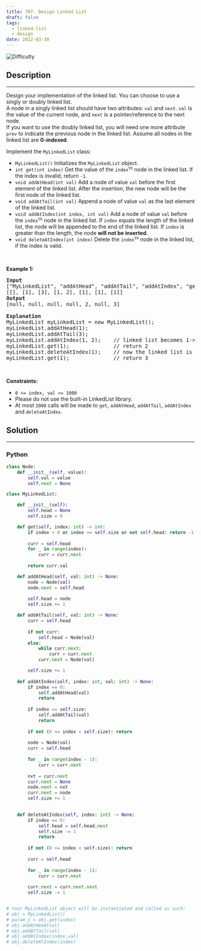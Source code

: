 ```yaml
---
title: 707. Design Linked List
draft: false
tags: 
  - linked-list
  - design
date: 2022-03-30
---
```


![Difficulty](https://img.shields.io/badge/Difficulty-Medium-blue.svg)

## Description

---
<p>Design your implementation of the linked list. You can choose to use a singly or doubly linked list.<br />
A node in a singly linked list should have two attributes: <code>val</code> and <code>next</code>. <code>val</code> is the value of the current node, and <code>next</code> is a pointer/reference to the next node.<br />
If you want to use the doubly linked list, you will need one more attribute <code>prev</code> to indicate the previous node in the linked list. Assume all nodes in the linked list are <strong>0-indexed</strong>.</p>

<p>Implement the <code>MyLinkedList</code> class:</p>

<ul>
	<li><code>MyLinkedList()</code> Initializes the <code>MyLinkedList</code> object.</li>
	<li><code>int get(int index)</code> Get the value of the <code>index<sup>th</sup></code> node in the linked list. If the index is invalid, return <code>-1</code>.</li>
	<li><code>void addAtHead(int val)</code> Add a node of value <code>val</code> before the first element of the linked list. After the insertion, the new node will be the first node of the linked list.</li>
	<li><code>void addAtTail(int val)</code> Append a node of value <code>val</code> as the last element of the linked list.</li>
	<li><code>void addAtIndex(int index, int val)</code> Add a node of value <code>val</code> before the <code>index<sup>th</sup></code> node in the linked list. If <code>index</code> equals the length of the linked list, the node will be appended to the end of the linked list. If <code>index</code> is greater than the length, the node <strong>will not be inserted</strong>.</li>
	<li><code>void deleteAtIndex(int index)</code> Delete the <code>index<sup>th</sup></code> node in the linked list, if the index is valid.</li>
</ul>

<p>&nbsp;</p>
<p><strong class="example">Example 1:</strong></p>

<pre>
<strong>Input</strong>
[&quot;MyLinkedList&quot;, &quot;addAtHead&quot;, &quot;addAtTail&quot;, &quot;addAtIndex&quot;, &quot;get&quot;, &quot;deleteAtIndex&quot;, &quot;get&quot;]
[[], [1], [3], [1, 2], [1], [1], [1]]
<strong>Output</strong>
[null, null, null, null, 2, null, 3]

<strong>Explanation</strong>
MyLinkedList myLinkedList = new MyLinkedList();
myLinkedList.addAtHead(1);
myLinkedList.addAtTail(3);
myLinkedList.addAtIndex(1, 2);    // linked list becomes 1-&gt;2-&gt;3
myLinkedList.get(1);              // return 2
myLinkedList.deleteAtIndex(1);    // now the linked list is 1-&gt;3
myLinkedList.get(1);              // return 3
</pre>

<p>&nbsp;</p>
<p><strong>Constraints:</strong></p>

<ul>
	<li><code>0 &lt;= index, val &lt;= 1000</code></li>
	<li>Please do not use the built-in LinkedList library.</li>
	<li>At most <code>2000</code> calls will be made to <code>get</code>, <code>addAtHead</code>, <code>addAtTail</code>, <code>addAtIndex</code> and <code>deleteAtIndex</code>.</li>
</ul>


## Solution

---
### Python
``` py title='design-linked-list'
class Node:
    def __init__(self, value):
        self.val = value
        self.next = None

class MyLinkedList:

    def __init__(self):
        self.head = None
        self.size = 0

    def get(self, index: int) -> int:
        if index < 0 or index >= self.size or not self.head: return -1
        
        curr = self.head
        for _ in range(index):
            curr = curr.next
        
        return curr.val

    def addAtHead(self, val: int) -> None:
        node = Node(val)
        node.next = self.head
        
        self.head = node
        self.size += 1

    def addAtTail(self, val: int) -> None:
        curr = self.head
        
        if not curr:
            self.head = Node(val)
        else:
            while curr.next:
                curr = curr.next
            curr.next = Node(val)

        self.size += 1
    
    def addAtIndex(self, index: int, val: int) -> None:
        if index == 0:
            self.addAtHead(val)
            return
        
        if index == self.size:
            self.addAtTail(val)
            return
        
        if not (0 <= index < self.size): return
        
        node = Node(val)
        curr = self.head
        
        for _ in range(index - 1):
            curr = curr.next
        
        nxt = curr.next
        curr.next = None
        node.next = nxt
        curr.next = node
        self.size += 1
        

    def deleteAtIndex(self, index: int) -> None:
        if index == 0:
            self.head = self.head.next
            self.size -= 1
            return
        
        if not (0 <= index < self.size): return
        
        curr = self.head
        
        for _ in range(index - 1):
            curr = curr.next
        
        curr.next = curr.next.next
        self.size -= 1


# Your MyLinkedList object will be instantiated and called as such:
# obj = MyLinkedList()
# param_1 = obj.get(index)
# obj.addAtHead(val)
# obj.addAtTail(val)
# obj.addAtIndex(index,val)
# obj.deleteAtIndex(index)

```

